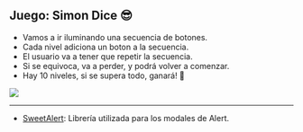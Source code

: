 ## Juego: Simon Dice 😎
- Vamos a ir iluminando una secuencia de botones.
- Cada nivel adiciona un boton a la secuencia.
- El usuario va a tener que repetir la secuencia.
- Si se equivoca, va a perder, y podrá volver a comenzar.
- Hay 10 niveles, si se supera todo, ganará! 🎉

![](https://repository-images.githubusercontent.com/268250516/e0c84880-a2f9-11ea-91fa-cd48bc2e114a)

-----
- [SweetAlert](https://sweetalert.js.org): Librería utilizada para los modales de Alert.
